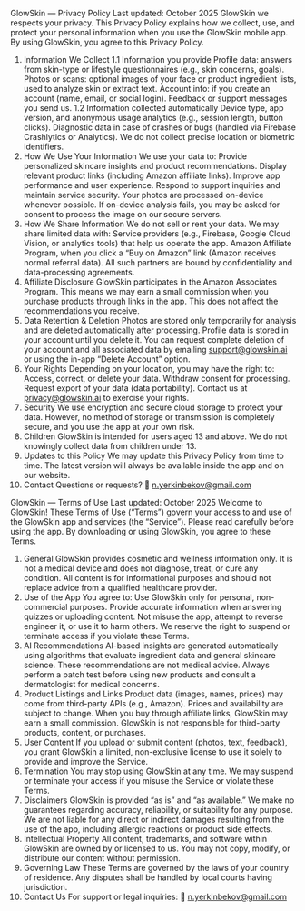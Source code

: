 GlowSkin — Privacy Policy
Last updated: October 2025
GlowSkin we respects your privacy. This Privacy Policy explains how we collect, use, and protect your personal information when you use the GlowSkin mobile app.
By using GlowSkin, you agree to this Privacy Policy.
1. Information We Collect
1.1 Information you provide
Profile data: answers from skin-type or lifestyle questionnaires (e.g., skin concerns, goals).
Photos or scans: optional images of your face or product ingredient lists, used to analyze skin or extract text.
Account info: if you create an account (name, email, or social login).
Feedback or support messages you send us.
1.2 Information collected automatically
Device type, app version, and anonymous usage analytics (e.g., session length, button clicks).
Diagnostic data in case of crashes or bugs (handled via Firebase Crashlytics or Analytics).
We do not collect precise location or biometric identifiers.
2. How We Use Your Information
We use your data to:
Provide personalized skincare insights and product recommendations.
Display relevant product links (including Amazon affiliate links).
Improve app performance and user experience.
Respond to support inquiries and maintain service security.
Your photos are processed on-device whenever possible. If on-device analysis fails, you may be asked for consent to process the image on our secure servers.
3. How We Share Information
We do not sell or rent your data.
We may share limited data with:
Service providers (e.g., Firebase, Google Cloud Vision, or analytics tools) that help us operate the app.
Amazon Affiliate Program, when you click a “Buy on Amazon” link (Amazon receives normal referral data).
All such partners are bound by confidentiality and data-processing agreements.
4. Affiliate Disclosure
GlowSkin participates in the Amazon Associates Program.
This means we may earn a small commission when you purchase products through links in the app. This does not affect the recommendations you receive.
5. Data Retention & Deletion
Photos are stored only temporarily for analysis and are deleted automatically after processing.
Profile data is stored in your account until you delete it.
You can request complete deletion of your account and all associated data by emailing support@glowskin.ai or using the in-app “Delete Account” option.
6. Your Rights
Depending on your location, you may have the right to:
Access, correct, or delete your data.
Withdraw consent for processing.
Request export of your data (data portability).
Contact us at privacy@glowskin.ai to exercise your rights.
7. Security
We use encryption and secure cloud storage to protect your data. However, no method of storage or transmission is completely secure, and you use the app at your own risk.
8. Children
GlowSkin is intended for users aged 13 and above. We do not knowingly collect data from children under 13.
9. Updates to this Policy
We may update this Privacy Policy from time to time. The latest version will always be available inside the app and on our website.
10. Contact
Questions or requests?
📧 n.yerkinbekov@gmail.com


GlowSkin — Terms of Use
Last updated: October 2025
Welcome to GlowSkin! These Terms of Use (“Terms”) govern your access to and use of the GlowSkin app and services (the “Service”). Please read carefully before using the app.
By downloading or using GlowSkin, you agree to these Terms.
1. General
GlowSkin provides cosmetic and wellness information only. It is not a medical device and does not diagnose, treat, or cure any condition. All content is for informational purposes and should not replace advice from a qualified healthcare provider.
2. Use of the App
You agree to:
Use GlowSkin only for personal, non-commercial purposes.
Provide accurate information when answering quizzes or uploading content.
Not misuse the app, attempt to reverse engineer it, or use it to harm others.
We reserve the right to suspend or terminate access if you violate these Terms.
3. AI Recommendations
AI-based insights are generated automatically using algorithms that evaluate ingredient data and general skincare science. These recommendations are not medical advice.
Always perform a patch test before using new products and consult a dermatologist for medical concerns.
4. Product Listings and Links
Product data (images, names, prices) may come from third-party APIs (e.g., Amazon).
Prices and availability are subject to change.
When you buy through affiliate links, GlowSkin may earn a small commission.
GlowSkin is not responsible for third-party products, content, or purchases.
5. User Content
If you upload or submit content (photos, text, feedback), you grant GlowSkin a limited, non-exclusive license to use it solely to provide and improve the Service.
6. Termination
You may stop using GlowSkin at any time. We may suspend or terminate your access if you misuse the Service or violate these Terms.
7. Disclaimers
GlowSkin is provided “as is” and “as available.”
We make no guarantees regarding accuracy, reliability, or suitability for any purpose.
We are not liable for any direct or indirect damages resulting from the use of the app, including allergic reactions or product side effects.
8. Intellectual Property
All content, trademarks, and software within GlowSkin are owned by or licensed to us. You may not copy, modify, or distribute our content without permission.
9. Governing Law
These Terms are governed by the laws of your country of residence. Any disputes shall be handled by local courts having jurisdiction.
10. Contact Us
For support or legal inquiries:
📧 n.yerkinbekov@gmail.com
